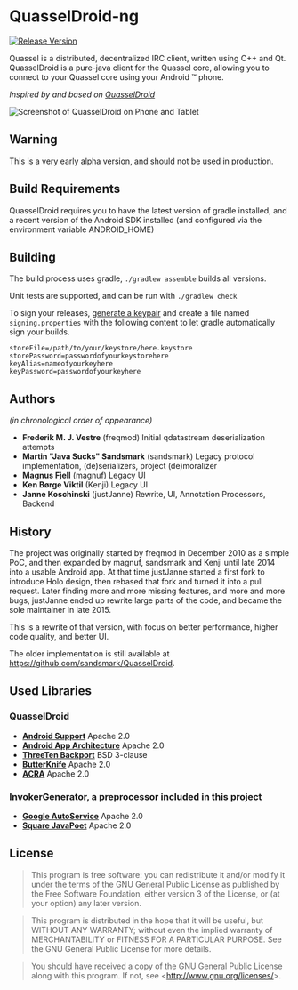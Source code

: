 # QuasselDroid-ng

[![Release Version](http://github-release-version.herokuapp.com/github/justjanne/QuasselDroid-ng/release.svg?style=flat)](https://github.com/justjanne/QuasselDroid-ng/releases)

Quassel is a distributed, decentralized IRC client, written using C++ and Qt.
QuasselDroid is a pure-java client for the Quassel core, allowing you to connect
to your Quassel core using your Android ™ phone.

*Inspired by and based on [QuasselDroid](https://github.com/sandsmark/QuasselDroid)*

![Screenshot of QuasselDroid on Phone and Tablet](https://i.k8r.eu/4V7PhQ)

## Warning

This is a very early alpha version, and should not be used in production.

## Build Requirements

QuasselDroid requires you to have the latest version of gradle installed, and
a recent version of the Android SDK installed (and configured via the
environment variable ANDROID_HOME)

## Building


The build process uses gradle, `./gradlew assemble` builds all versions.

Unit tests are supported, and can be run with `./gradlew check`

To sign your releases, [generate a keypair](http://developer.android.com/tools/publishing/app-signing.html)
and create a file named `signing.properties` with the following content to let gradle automatically
sign your builds.

```
storeFile=/path/to/your/keystore/here.keystore
storePassword=passwordofyourkeystorehere
keyAlias=nameofyourkeyhere
keyPassword=passwordofyourkeyhere
```

## Authors

*(in chronological order of appearance)*

* **Frederik M. J. Vestre** (freqmod)
  Initial qdatastream deserialization attempts
* **Martin "Java Sucks" Sandsmark** (sandsmark)
  Legacy protocol implementation, (de)serializers, project (de)moralizer
* **Magnus Fjell** (magnuf)
  Legacy UI
* **Ken Børge Viktil** (Kenji)
  Legacy UI
* **Janne Koschinski** (justJanne)
  Rewrite, UI, Annotation Processors, Backend

## History

The project was originally started by freqmod in December 2010 as a simple PoC, and then expanded by
magnuf, sandsmark and Kenji until late 2014 into a usable Android app. At that time justJanne
started a first fork to introduce Holo design, then rebased that fork and turned it into a pull
request. Later finding more and more missing features, and more and more bugs, justJanne ended up
rewrite large parts of the code, and became the sole maintainer in late 2015.

This is a rewrite of that version, with focus on better performance, higher code quality, and
better UI.

The older implementation is still available at <https://github.com/sandsmark/QuasselDroid>.

## Used Libraries

### QuasselDroid

* [**Android Support**](http://developer.android.com/tools/support-library/index.html)
  Apache 2.0
* [**Android App Architecture**](https://developer.android.com/topic/libraries/architecture/guide.html)
  Apache 2.0
* [**ThreeTen Backport**](http://www.threeten.org/threetenbp/)
  BSD 3-clause
* [**ButterKnife**](https://github.com/JakeWharton/butterknife/)
  Apache 2.0
* [**ACRA**](https://github.com/JakeWharton/butterknife/)
  Apache 2.0

### InvokerGenerator, a preprocessor included in this project

* [**Google AutoService**](https://github.com/google/auto/tree/master/service)
  Apache 2.0
* [**Square JavaPoet**](https://github.com/square/javapoet)
  Apache 2.0

## License

> This program is free software: you can redistribute it and/or modify it
> under the terms of the GNU General Public License as published by the Free
> Software Foundation, either version 3 of the License, or (at your option)
> any later version.

> This program is distributed in the hope that it will be useful,
> but WITHOUT ANY WARRANTY; without even the implied warranty of
> MERCHANTABILITY or FITNESS FOR A PARTICULAR PURPOSE.  See the
> GNU General Public License for more details.

> You should have received a copy of the GNU General Public License along
> with this program.  If not, see &lt;<http://www.gnu.org/licenses/>&gt;.
